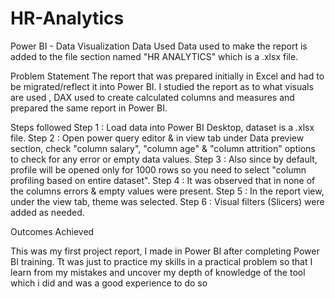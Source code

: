 # HR-Analytics
Power BI - Data Visualization
Data Used
Data used to make the report is added to the file section named "HR ANALYTICS" which is a .xlsx file.

Problem Statement
The report that was prepared initially in Excel and had to be migrated/reflect it into Power BI. I studied the report as to what visuals are used , DAX used to create calculated columns and measures and prepared the same report in Power BI.

Steps followed
Step 1 : Load data into Power BI Desktop, dataset is a .xlsx file.
Step 2 : Open power query editor & in view tab under Data preview section, check "column salary", "column age" & "column attrition" options to check for any error or empty data values.
Step 3 : Also since by default, profile will be opened only for 1000 rows so you need to select "column profiling based on entire dataset".
Step 4 : It was observed that in none of the columns errors & empty values were present.
Step 5 : In the report view, under the view tab, theme was selected.
Step 6 : Visual filters (Slicers) were added as needed.










Outcomes Achieved

This was my first project report, I made in Power BI after completing Power BI training. Tt was just to practice my skills in a practical problem so that I learn from my mistakes and uncover my depth of knowledge of the tool which i did and was a good experience to do so
